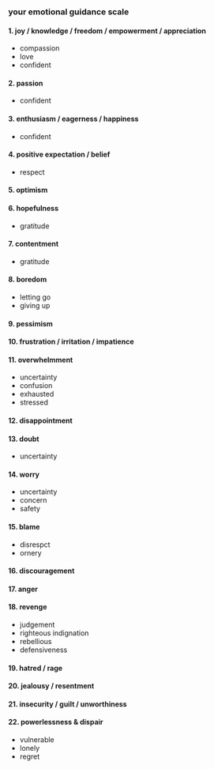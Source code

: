 ### your emotional guidance scale

#### 1. joy / knowledge / freedom / empowerment / appreciation
- compassion
- love
- confident

#### 2. passion
- confident

#### 3. enthusiasm / eagerness / happiness
- confident

#### 4. positive expectation / belief
- respect

#### 5. optimism

#### 6. hopefulness
- gratitude

#### 7. contentment
- gratitude

#### 8. boredom
- letting go
- giving up

#### 9. pessimism

#### 10. frustration / irritation / impatience

#### 11. overwhelmment
- uncertainty
- confusion
- exhausted
- stressed

#### 12. disappointment

#### 13. doubt
- uncertainty

#### 14. worry
- uncertainty
- concern
- safety

#### 15. blame
- disrespct
- ornery

#### 16. discouragement

#### 17. anger

#### 18. revenge
- judgement
- righteous indignation
- rebellious
- defensiveness

#### 19. hatred / rage

#### 20. jealousy / resentment

#### 21. insecurity / guilt / unworthiness

#### 22. powerlessness & dispair
- vulnerable
- lonely
- regret
